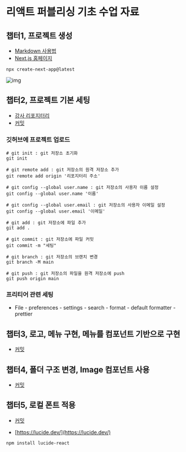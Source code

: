 # 리액트 퍼블리싱 기초 수업 자료

## 챕터1, 프로젝트 생성

- [Markdown 사용법](https://gist.github.com/ihoneymon/652be052a0727ad59601)
- [Next.js 홈페이지](https://nextjs.org/)

```shell
npx create-next-app@latest
```

![img](https://i.postimg.cc/VkMPZDjS/Kakao-Talk-20251028-160902390.png)

## 챕터2, 프로젝트 기본 세팅

- [강사 리포지터리](https://github.com/SangWon7242/nextjs-basic1)
- [커밋](https://github.com/SangWon7242/nextjs-basic1/commit/1bbcf511261c5a09d15d4dd75e041efefd24a83f)

### 깃허브에 프로젝트 업로드

```shell
# git init : git 저장소 초기화
git init

# git remote add : git 저장소의 원격 저장소 추가
git remote add origin '리포지터리 주소'

# git config --global user.name : git 저장소의 사용자 이름 설정
git config --global user.name '이름'

# git config --global user.email : git 저장소의 사용자 이메일 설정
git config --global user.email '이메일'

# git add : git 저장소에 파일 추가
git add .

# git commit : git 저장소에 파일 커밋
git commit -m "세팅"

# git branch : git 저장소의 브랜치 변경
git branch -M main

# git push : git 저장소의 파일을 원격 저장소에 push
git push origin main
```

### 프리티어 관련 세팅

- File - preferences - settings - search - format - default formatter - prettier

## 챕터3, 로고, 메뉴 구현, 메뉴를 컴포넌트 기반으로 구현

- [커밋](https://github.com/SangWon7242/nextjs-basic1/commit/56472b167b0a51cf89b619c6b7dfcec5215d7663)

## 챕터4, 폴더 구조 변경, Image 컴포넌트 사용

- [커밋](https://github.com/SangWon7242/nextjs-basic1/commit/196c967265921e50047c32abc8d142734bb97959)

## 챕터5, 로컬 폰트 적용

- [커밋](https://github.com/SangWon7242/nextjs-basic1/commit/36696e90503880b02b20f1d2e6f91145d959a4a1)

- [https://lucide.dev/](https://lucide.dev/)

```
npm install lucide-react
```
